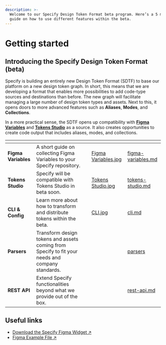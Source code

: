 ```yaml
---
description: >-
  Welcome to our Specify Design Token Format beta program. Here’s a 5 minute
  guide on how to use different features within the beta.
---
```


# Getting started

## Introducing the Specify Design Token Format (beta)

Specify is building an entirely new Design Token Format (SDTF) to base our platform on a new design token graph. In short, this means that we are developing a format that enables more possibilities to add code-type sources and destinations than before. The new graph will facilitate managing a large number of design token types and assets. Next to this, it opens doors to more advanced features such as **Aliases**, **Modes**, and **Collections**.

In a more practical sense, the SDTF opens up compatibility with [**Figma Variables**](figma-variables.md) and [**Tokens Studio**](tokens-studio.md) as a source. It also creates opportunities to create code output that includes aliases, modes, and collections.



<table data-view="cards"><thead><tr><th></th><th></th><th data-hidden></th><th data-hidden data-card-cover data-type="files"></th><th data-hidden data-card-target data-type="content-ref"></th></tr></thead><tbody><tr><td><strong>Figma Variables</strong></td><td>A short guide on collecting Figma Variables to your Specify repository.</td><td></td><td><a href="../.gitbook/assets/Figma Variables.jpg">Figma Variables.jpg</a></td><td><a href="figma-variables.md">figma-variables.md</a></td></tr><tr><td><strong>Tokens Studio</strong></td><td>Specify will be compatible with Tokens Studio in beta soon. </td><td></td><td><a href="../.gitbook/assets/Tokens Studio.jpg">Tokens Studio.jpg</a></td><td><a href="tokens-studio.md">tokens-studio.md</a></td></tr><tr><td><strong>CLI &#x26; Config</strong></td><td>Learn more about how to transform and distribute tokens within the beta.</td><td></td><td><a href="../.gitbook/assets/CLI.jpg">CLI.jpg</a></td><td><a href="cli.md">cli.md</a></td></tr><tr><td><strong>Parsers</strong></td><td>Transform design tokens and assets coming from Specify to fit your needs and company standards.</td><td></td><td></td><td><a href="parsers/">parsers</a></td></tr><tr><td><strong>REST API</strong></td><td>Extend Specify functionalities beyond what we provide out of the box.</td><td></td><td></td><td><a href="rest-api.md">rest-api.md</a></td></tr></tbody></table>

## Useful links

* [Download the Specify Figma Widget ↗ ](https://www.figma.com/community/widget/1182723580740552626)
* [Figma Example File ↗ ](https://www.figma.com/community/file/1078015059752018461/Design-Tokens-from-Figma-to-code-with-Specify)
